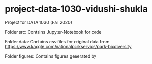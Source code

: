 # project-data-1030-vidushi-shukla
Project for DATA 1030 (Fall 2020)

Folder src: Contains Jupyter-Notebook for code

Folder data: Contains csv files for original data from https://www.kaggle.com/nationalparkservice/park-biodiversity

Folder figures: Contains figures generated by 
